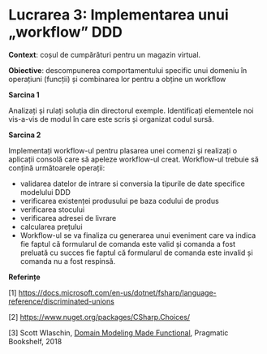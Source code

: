 # Lucrarea 3: Implementarea unui „workflow” DDD 

**Context**: coșul de cumpărături pentru un magazin virtual. 

**Obiective**: descompunerea comportamentului specific unui domeniu în operațiuni (funcții) și combinarea lor pentru a obține un workflow

**Sarcina 1**

Analizați și rulați soluția din directorul exemple. Identificați elementele noi vis-a-vis de modul în care este scris și organizat codul sursă.

**Sarcina 2**

Implementați workflow-ul pentru plasarea unei comenzi și realizați o aplicații consolă care să apeleze workflow-ul creat. 
Workflow-ul trebuie să conțină următoarele operații:
* validarea datelor de intrare si conversia la tipurile de date specifice modelului DDD
* verificarea existenței produsului pe baza codului de produs
* verificarea stocului
* verificarea adresei de livrare
* calcularea prețului
* Workflow-ul se va finaliza cu generarea unui eveniment care va indica fie faptul că formularul de comanda este valid și comanda a fost preluată cu succes fie faptul că formularul de comanda este invalid și comanda nu a fost respinsă.

**Referințe**

[1] https://docs.microsoft.com/en-us/dotnet/fsharp/language-reference/discriminated-unions 

[2] https://www.nuget.org/packages/CSharp.Choices/

[3] Scott Wlaschin, [Domain Modeling Made Functional](https://www.amazon.com/Domain-Modeling-Made-Functional-Domain-Driven-ebook/dp/B07B44BPFB/ref=sr_1_1?dchild=1&keywords=Domain+Modeling+Made+Functional&qid=1632338254&sr=8-1), Pragmatic Bookshelf, 2018  
